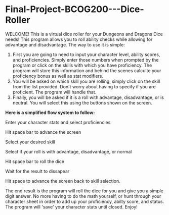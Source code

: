 # Final-Project-BCOG200---Dice-Roller
  WELCOME! This is a virtual dice roller for your Dungeons and Dragons Dice needs! This program allows you to roll ability checks while allowing for advantage and disadvantage. The way to use it is simple: 
  1. First you are going to need to input your character level, ability scores, and proficiencies. Simply enter those numbers when prompted by the program or click on the skills with which you have proficiency. The program will store this information and behind the scenes calculte your proficiency bonus as well as stat modifiers. 
  2. You will be asked on which skill you are rolling, simply click on the skill from the list provided. Don't worry about having to specify if you are proficient. The program will handle that. 
  3. Finally, you will be asked if it is a roll with advantage, disadvantage, or is neutral. You will select this using the buttons shown on the screen.

**Here is a simplified flow system to follow:**

Enter your character stats and select proficiencies

Hit space bar to advance the screen

Select your desired skill

Select if your roll is with advantage, disadvantage, or normal

Hit space bar to roll the dice

Wait for the result to dissapear

Hit space to advance the screen back to skill selection. 


The end result is the program will roll the dice for you and give you a simple digit answer. No more having to do the math yourself, or hunt through your character sheet in order to add up your proficiency, abilty score, and status. The program will 'save' your character stats until closed. Enjoy!

